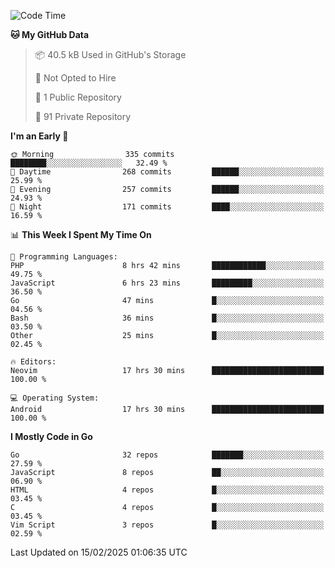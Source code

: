 
<!--START_SECTION:waka-->
![Code Time](http://img.shields.io/badge/Code%20Time-5%2C724%20hrs%2031%20mins-blue)

**🐱 My GitHub Data** 

> 📦 40.5 kB Used in GitHub's Storage 
 > 
> 🚫 Not Opted to Hire
 > 
> 📜 1 Public Repository 
 > 
> 🔑 91 Private Repository 
 > 
**I'm an Early 🐤** 

```text
🌞 Morning                335 commits         ████████░░░░░░░░░░░░░░░░░   32.49 % 
🌆 Daytime                268 commits         ██████░░░░░░░░░░░░░░░░░░░   25.99 % 
🌃 Evening                257 commits         ██████░░░░░░░░░░░░░░░░░░░   24.93 % 
🌙 Night                  171 commits         ████░░░░░░░░░░░░░░░░░░░░░   16.59 % 
```


📊 **This Week I Spent My Time On** 

```text
💬 Programming Languages: 
PHP                      8 hrs 42 mins       ████████████░░░░░░░░░░░░░   49.75 % 
JavaScript               6 hrs 23 mins       █████████░░░░░░░░░░░░░░░░   36.50 % 
Go                       47 mins             █░░░░░░░░░░░░░░░░░░░░░░░░   04.56 % 
Bash                     36 mins             █░░░░░░░░░░░░░░░░░░░░░░░░   03.50 % 
Other                    25 mins             █░░░░░░░░░░░░░░░░░░░░░░░░   02.45 % 

🔥 Editors: 
Neovim                   17 hrs 30 mins      █████████████████████████   100.00 % 

💻 Operating System: 
Android                  17 hrs 30 mins      █████████████████████████   100.00 % 
```

**I Mostly Code in Go** 

```text
Go                       32 repos            ███████░░░░░░░░░░░░░░░░░░   27.59 % 
JavaScript               8 repos             ██░░░░░░░░░░░░░░░░░░░░░░░   06.90 % 
HTML                     4 repos             █░░░░░░░░░░░░░░░░░░░░░░░░   03.45 % 
C                        4 repos             █░░░░░░░░░░░░░░░░░░░░░░░░   03.45 % 
Vim Script               3 repos             █░░░░░░░░░░░░░░░░░░░░░░░░   02.59 % 
```




 Last Updated on 15/02/2025 01:06:35 UTC
<!--END_SECTION:waka-->
